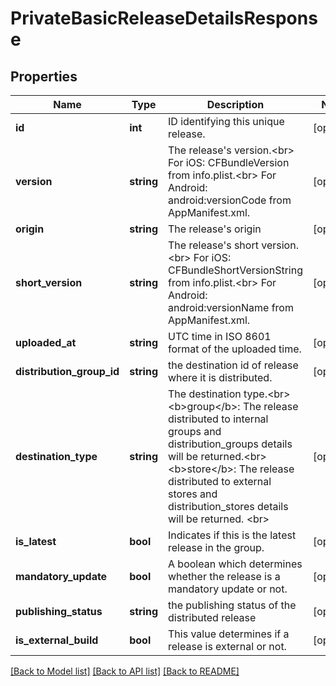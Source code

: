 # PrivateBasicReleaseDetailsResponse

## Properties
Name | Type | Description | Notes
------------ | ------------- | ------------- | -------------
**id** | **int** | ID identifying this unique release. | [optional] 
**version** | **string** | The release&#39;s version.&lt;br&gt; For iOS: CFBundleVersion from info.plist.&lt;br&gt; For Android: android:versionCode from AppManifest.xml. | [optional] 
**origin** | **string** | The release&#39;s origin | [optional] 
**short_version** | **string** | The release&#39;s short version.&lt;br&gt; For iOS: CFBundleShortVersionString from info.plist.&lt;br&gt; For Android: android:versionName from AppManifest.xml. | [optional] 
**uploaded_at** | **string** | UTC time in ISO 8601 format of the uploaded time. | [optional] 
**distribution_group_id** | **string** | the destination id of release where it is distributed. | [optional] 
**destination_type** | **string** | The destination type.&lt;br&gt; &lt;b&gt;group&lt;/b&gt;: The release distributed to internal groups and distribution_groups details will be returned.&lt;br&gt; &lt;b&gt;store&lt;/b&gt;: The release distributed to external stores and distribution_stores details will be returned. &lt;br&gt; | [optional] 
**is_latest** | **bool** | Indicates if this is the latest release in the group. | [optional] 
**mandatory_update** | **bool** | A boolean which determines whether the release is a mandatory update or not. | [optional] 
**publishing_status** | **string** | the publishing status of the distributed release | [optional] 
**is_external_build** | **bool** | This value determines if a release is external or not. | [optional] 

[[Back to Model list]](../README.md#documentation-for-models) [[Back to API list]](../README.md#documentation-for-api-endpoints) [[Back to README]](../README.md)


